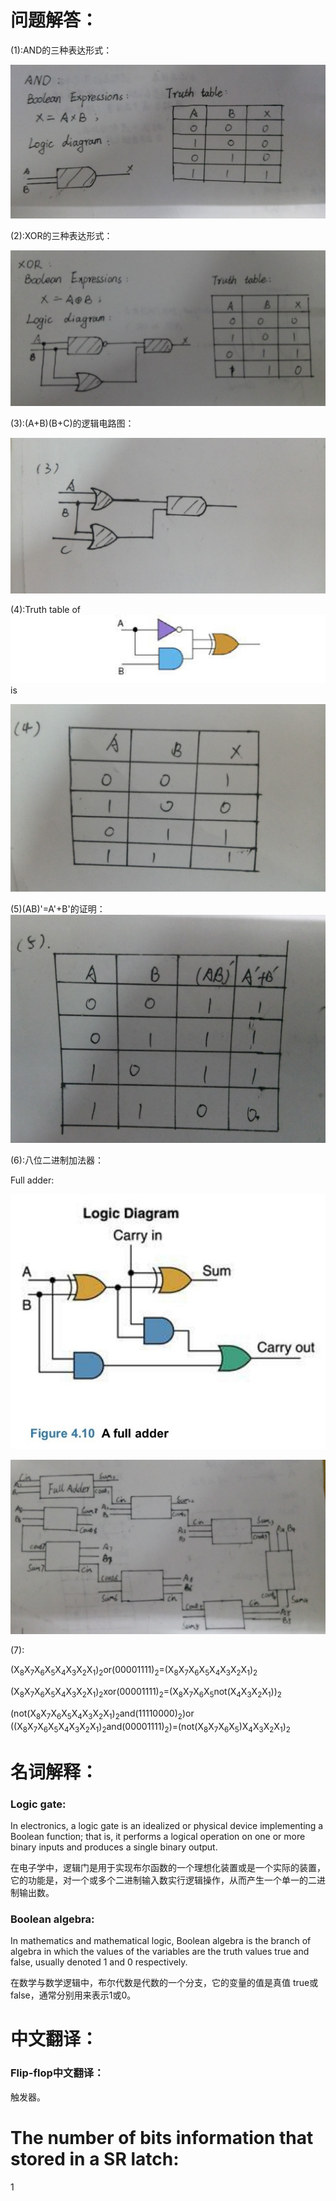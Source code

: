 # 问题解答：
(1):AND的三种表达形式：



![](images/26.jpg)


(2):XOR的三种表达形式：


![](images/21.jpg)


(3):(A+B)(B+C)的逻辑电路图：

![](images/23.jpg)



(4):Truth table of![](images/27.jpg)
is




![](images/24.jpg)


(5)(AB)'=A'+B'的证明：
![](images/25.jpg)

(6):八位二进制加法器：




Full adder:



![](images/29.jpg)



![](images/28.jpg)


(7):

(X<sub>8</sub>X<sub>7</sub>X<sub>6</sub>X<sub>5</sub>X<sub>4</sub>X<sub>3</sub>X<sub>2</sub>X<sub>1</sub>)<sub>2</sub>or(00001111)<sub>2</sub>=(X<sub>8</sub>X<sub>7</sub>X<sub>6</sub>X<sub>5</sub>X<sub>4</sub>X<sub>3</sub>X<sub>2</sub>X<sub>1</sub>)<sub>2</sub>


(X<sub>8</sub>X<sub>7</sub>X<sub>6</sub>X<sub>5</sub>X<sub>4</sub>X<sub>3</sub>X<sub>2</sub>X<sub>1</sub>)<sub>2</sub>xor(00001111)<sub>2</sub>=(X<sub>8</sub>X<sub>7</sub>X<sub>6</sub>X<sub>5</sub>not(X<sub>4</sub>X<sub>3</sub>X<sub>2</sub>X<sub>1</sub>))<sub>2</sub>


(not(X<sub>8</sub>X<sub>7</sub>X<sub>6</sub>X<sub>5</sub>X<sub>4</sub>X<sub>3</sub>X<sub>2</sub>X<sub>1</sub>)<sub>2</sub>and(11110000)<sub>2</sub>)or
((X<sub>8</sub>X<sub>7</sub>X<sub>6</sub>X<sub>5</sub>X<sub>4</sub>X<sub>3</sub>X<sub>2</sub>X<sub>1</sub>)<sub>2</sub>and(00001111)<sub>2</sub>)=(not(X<sub>8</sub>X<sub>7</sub>X<sub>6</sub>X<sub>5</sub>)X<sub>4</sub>X<sub>3</sub>X<sub>2</sub>X<sub>1</sub>)<sub>2</sub>

# 名词解释：
### Logic gate:
In electronics, a logic gate is an idealized or physical device implementing a Boolean function; that is, it performs a logical operation on one or more binary inputs and produces a single binary output.

在电子学中，逻辑门是用于实现布尔函数的一个理想化装置或是一个实际的装置，它的功能是，对一个或多个二进制输入数实行逻辑操作，从而产生一个单一的二进制输出数。
### Boolean algebra:
In mathematics and mathematical logic, Boolean algebra is the branch of algebra in which the values of the variables are the truth values true and false, usually denoted 1 and 0 respectively.

在数学与数学逻辑中，布尔代数是代数的一个分支，它的变量的值是真值 true或false，通常分别用来表示1或0。

# 中文翻译：
### Flip-flop中文翻译：
触发器。

# The number of bits information that stored in a SR latch:
 1